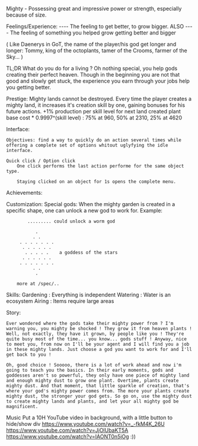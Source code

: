 Mighty - Possessing great and impressive power or strength, especially because of size.

Feelings/Experience:
	     ---- The feeling to get better, to grow bigger.
	ALSO ---- The feeling of something you helped grow getting better and bigger

( Like Daenerys in GoT, the name of the player/his god get longer and longer:
	Tommy, king of the octoplants, tamer of the Crooms, farmer of the Sky...
)

TL;DR What do you do for a living ? Oh nothing special, you help gods creating their perfect heaven. Though in the beginning you are not that good and slowly get stuck, the experience you earn through your jobs help you getting better.


Prestige:
	Mighty lands cannot be destroyed. Every time the player creates a mighty land, it increases it's creation skill by one, gaining bonuses for his future actions.
		+1% production per skill level for next land created
		plant base cost * 0.9997^(skill level) : 75% at 960, 50% at 2310, 25% at 4620

Interface:
	
	Objectives: find a way to quickly do an action several times while offering a complete set of options whitout uglyfying the idle interface.

	Quick click / Option click
		One click performs the last action performe for the same object type.

		Staying clicked on an object for 1s opens the complete menu.

	

Achievements:


Customization:
	Special gods:
		When the mighty garden is created in a specific shape, one can unlock a new god to work for.
		Example:

			......... could unlock a worm god

			   .
			  . .
		 . . . . . . .
		  . . . . . .
		   . . . . .    a goddess of the stars
		  . . . . . .
		 . . . . . . .
		      . .
		       .

		more at /spec/..






Skills:
	Gardening : Everything is independent
	Watering  : Water is an ecosystem
	Airing    : Items require large areas

Story:

	Ever wondered where the gods take their mighty power from ? I'm warning you, you mighty be shocked ! They grow it from heaven plants ! Well, not exactly, they have it grown, by people like you ! They're quite busy most of the time... you know... gods stuff ! Anyway, nice to meet you, from now on I'll be your agent and I will find you a job in these mighty lands. Just choose a god you want to work for and I'll get back to you !

	Oh, good choice ! Sooooo, there is a lot of work ahead and now i'm going to teach you the basics. In their early moments, gods and goddesses aren't so powerful, they only have one piece of mighty land and enough mighty dust to grow one plant. Overtime, plants create mighty dust. And that moment, that little sparkle of creation, that's where your god's mighty power comes from. The more your plants create mighty dust, the stronger your god gets. So go on, use the mighty dust to create mighty lands and plants, and let your all mighty god be magnificent.

Music
	Put a 10H YouTube video in background, with a little button to hide/show div
	https://www.youtube.com/watch?v=_-fkM4K_26U
	https://www.youtube.com/watch?v=JjOlUbaKT5A
	https://www.youtube.com/watch?v=IAONT0n5jOg :))